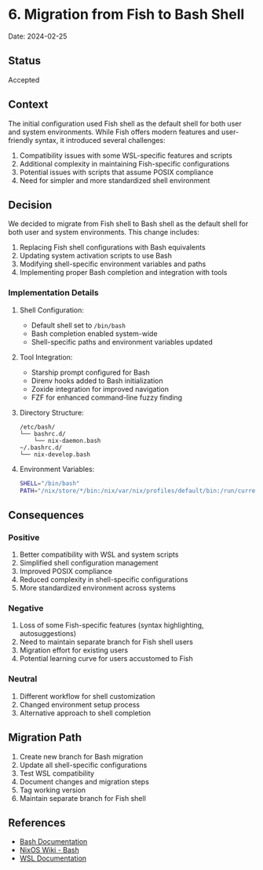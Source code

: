 # 6. Migration from Fish to Bash Shell

Date: 2024-02-25

## Status

Accepted

## Context

The initial configuration used Fish shell as the default shell for both user and system environments. While Fish offers modern features and user-friendly syntax, it introduced several challenges:

1. Compatibility issues with some WSL-specific features and scripts
2. Additional complexity in maintaining Fish-specific configurations
3. Potential issues with scripts that assume POSIX compliance
4. Need for simpler and more standardized shell environment

## Decision

We decided to migrate from Fish shell to Bash shell as the default shell for both user and system environments. This change includes:

1. Replacing Fish shell configurations with Bash equivalents
2. Updating system activation scripts to use Bash
3. Modifying shell-specific environment variables and paths
4. Implementing proper Bash completion and integration with tools

### Implementation Details

1. Shell Configuration:
   - Default shell set to `/bin/bash`
   - Bash completion enabled system-wide
   - Shell-specific paths and environment variables updated

2. Tool Integration:
   - Starship prompt configured for Bash
   - Direnv hooks added to Bash initialization
   - Zoxide integration for improved navigation
   - FZF for enhanced command-line fuzzy finding

3. Directory Structure:
   ```
   /etc/bash/
   └── bashrc.d/
       └── nix-daemon.bash
   ~/.bashrc.d/
   └── nix-develop.bash
   ```

4. Environment Variables:
   ```bash
   SHELL="/bin/bash"
   PATH="/nix/store/*/bin:/nix/var/nix/profiles/default/bin:/run/current-system/sw/bin:/run/wrappers/bin:/usr/local/bin:/usr/bin:/bin"
   ```

## Consequences

### Positive

1. Better compatibility with WSL and system scripts
2. Simplified shell configuration management
3. Improved POSIX compliance
4. Reduced complexity in shell-specific configurations
5. More standardized environment across systems

### Negative

1. Loss of some Fish-specific features (syntax highlighting, autosuggestions)
2. Need to maintain separate branch for Fish shell users
3. Migration effort for existing users
4. Potential learning curve for users accustomed to Fish

### Neutral

1. Different workflow for shell customization
2. Changed environment setup process
3. Alternative approach to shell completion

## Migration Path

1. Create new branch for Bash migration
2. Update all shell-specific configurations
3. Test WSL compatibility
4. Document changes and migration steps
5. Tag working version
6. Maintain separate branch for Fish shell

## References

- [Bash Documentation](https://www.gnu.org/software/bash/manual/bash.html)
- [NixOS Wiki - Bash](https://nixos.wiki/wiki/Bash)
- [WSL Documentation](https://learn.microsoft.com/en-us/windows/wsl/) 